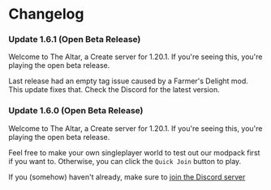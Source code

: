 # Changelog

### Update 1.6.1 (Open Beta Release)
Welcome to The Altar, a Create server for 1.20.1. If you're seeing this, you're playing the open beta release.

Last release had an empty tag issue caused by a Farmer's Delight mod. This update fixes that.
Check the Discord for the latest version.

### Update 1.6.0 (Open Beta Release)
Welcome to The Altar, a Create server for 1.20.1. If you're seeing this, you're playing the open beta release.

Feel free to make your own singleplayer world to test out our modpack first if you want to. Otherwise, you can click the `Quick Join` button to play.

If you (somehow) haven't already, make sure to [join the Discord server](https://discord.gg/9yvndRgTRv)
